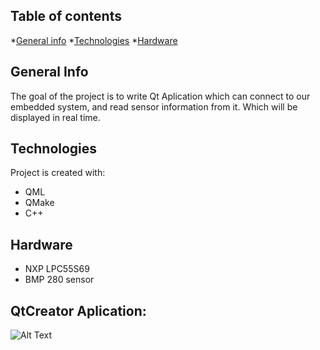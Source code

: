 ## Table of contents

*[General info](#general-info)
*[Technologies](#technologies)
*[Hardware](#hardware)

## General Info

The goal of the project is to write Qt Aplication which can connect to our embedded system,
and read sensor information from it. Which will be displayed in real time.
## Technologies

Project is created with:
* QML
* QMake
* C++

## Hardware
* NXP LPC55S69
* BMP 280 sensor


## QtCreator Aplication:

![Alt Text](docs/BLE_AIR.gif)
